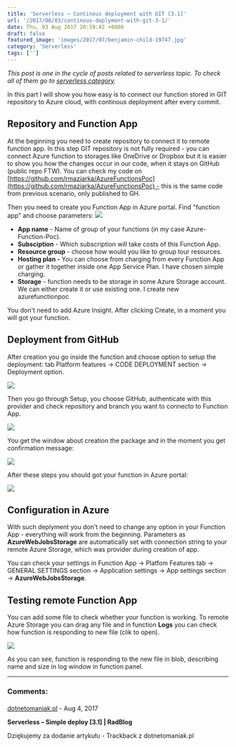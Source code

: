 ```yaml
---
title: 'Serverless – Continous deployment with GIT [3.1]'
url: '/2017/08/03/continous-deplyment-with-git-3-1/'
date: Thu, 03 Aug 2017 20:59:42 +0000
draft: false
featured_image: 'images/2017/07/benjamin-child-19747.jpg'
category: 'Serverless'
tags: ['']
---
```


_This post is one in the cycle of posts related to serverless topic. To check all of them go to [serverless category](/category/serverless/)._

In this part I will show you how easy is to connect our function stored in GIT repository to Azure cloud, with continous deployment after every commit.

Repository and Function App
---------------------------

At the beginning you need to create repository to connect it to remote function app. In this step GIT repository is not fully required - you can connect Azure function to storages like OneDrive or Dropbox but it is easier to show you how the changes occur in our code, when it stays on GitHub (public repo FTW). You can check my code on [https://github.com/rmaziarka/AzureFunctionsPoc](https://github.com/rmaziarka/AzureFunctionsPoc) - this is the same code from previous scenario, only published to GH.

Then you need to create you Function App in Azure portal. Find "function app" and choose parameters:
![](/images/2017/08/chrome_2017-08-02_22-51-00.png)

 *   **App name** - Name of group of your functions (in my case Azure-Function-Poc).
 *   **Subsciption** - Which subscription will take costs of this Function App.
 *   **Resource group** - choose how would you like to group tour resources.
 *   **Hosting plan -** You can choose from charging from every Function App or gather it together inside one App Service Plan. I have chosen simple charging.
 *   **Storage** - function needs to be storage in some Azure Storage account. We can either create it or use existing one. I create new azurefunctionpoc

You don't need to add Azure Insight. After clicking Create, in a moment you will got your function.

Deployment from GitHub
----------------------

After creation you go inside the function and choose option to setup the deployment: tab Platform features -> CODE DEPLOYMENT section -> Deployment option.

![](/images/2017/08/chrome_2017-08-02_23-07-42.png)

Then you go through Setup, you choose GitHub, authenticate with this provider and check repository and branch you want to connecto to Function App.

![](/images/2017/08/chrome_2017-08-02_23-10-22.png)
 

You get the window about creation the package and in the moment you get confirmation message:

 ![](/images/2017/08/chrome_2017-08-02_23-13-19.png)

After these steps you should got your function in Azure portal:

![](/images/2017/08/chrome_2017-08-02_23-16-03.png)

Configuration in Azure
----------------------

With such deplyment you don't need to change any option in your Function App - everything will work from the beginning. Parameters as **AzureWebJobsStorage** are automatically set with connection string to your remote Azure Storage, which was provider during creation of app.

You can check your settings in Function App -> Platfom Features tab -> GENERAL SETTINGS section -> Application settings -> App settings section -> **AzureWebJobsStorage**. 

Testing remote Function App
---------------------------

You can add some file to check whether your function is working. To remote Azure Storage you can drag any file and in function **Logs** you can check how function is responding to new file (clik to open).

[![](/images/2017/08/2017-08-02_23-55-06.gif)](/images/2017/08/2017-08-02_23-55-06.gif)

As you can see, function is responding to the new file in blob, describing name and size in log window in function panel.

---
### Comments:
#### 
[dotnetomaniak.pl](http://dotnetomaniak.pl/Serverless-Simple-deploy-31-RadBlog "") - <time datetime="2017-08-03 22:00:56">Aug 4, 2017</time>

**Serverless – Simple deploy \[3.1\] | RadBlog**

Dziękujemy za dodanie artykułu - Trackback z dotnetomaniak.pl
